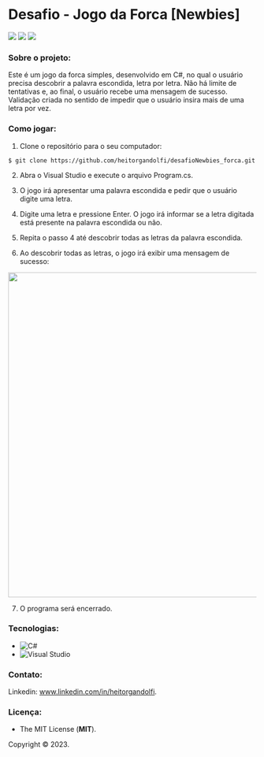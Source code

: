 # Desafio - Jogo da Forca [Newbies]

<img src="http://img.shields.io/static/v1?label=STATUS&message=FINALIZADO&color=success&style=for-the-badge"/> <img src="http://img.shields.io/static/v1?label=release%20date&message=march%202023&color=green&style=for-the-badge"/> <img src="http://img.shields.io/static/v1?label=license&message=MIT&color=informational&style=for-the-badge"/>

### **Sobre o projeto:**

Este é um jogo da forca simples, desenvolvido em C#, no qual o usuário precisa descobrir a palavra escondida, letra por letra. Não há limite de tentativas e, ao final, o usuário recebe uma mensagem de sucesso. Validação criada no sentido de impedir que o usuário insira mais de uma letra por vez.

### **Como jogar:**

1. Clone o repositório para o seu computador:

`$ git clone https://github.com/heitorgandolfi/desafioNewbies_forca.git`

2. Abra o Visual Studio e execute o arquivo Program.cs.

3. O jogo irá apresentar uma palavra escondida e pedir que o usuário digite uma letra.

4. Digite uma letra e pressione Enter. O jogo irá informar se a letra digitada está presente na palavra escondida ou não.

5. Repita o passo 4 até descobrir todas as letras da palavra escondida.

6. Ao descobrir todas as letras, o jogo irá exibir uma mensagem de sucesso:

<div align="center">
<img src="https://user-images.githubusercontent.com/113437603/227273483-72368983-32a9-4a65-91fb-ffa49e9399d1.png" width="660px">
</div>

7. O programa será encerrado.

### **Tecnologias:**

- ![C#](https://img.shields.io/badge/c%23-%23239120.svg?style=for-the-badge&logo=c-sharp&logoColor=white)
- ![Visual Studio](https://img.shields.io/badge/Visual%20Studio-5C2D91.svg?style=for-the-badge&logo=visual-studio&logoColor=white)


### **Contato:**

Linkedin: www.linkedin.com/in/heitorgandolfi.


### **Licença:**

- The MIT License (**MIT**).

Copyright ©️ 2023.
